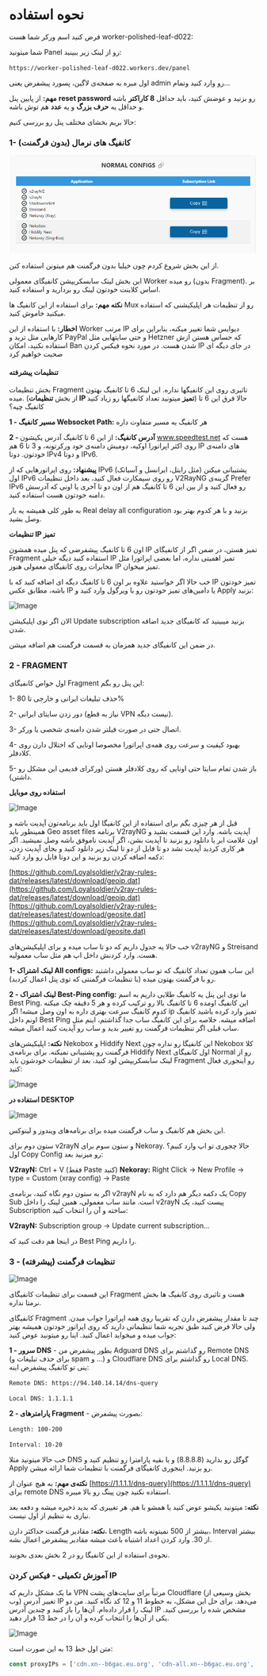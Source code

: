 # نحوه استفاده
فرض کنید اسم ورکر شما هست worker-polished-leaf-d022:


شما میتونید Panel رو از لینک زیر ببینید:

`https://worker-polished-leaf-d022.workers.dev/panel`


اول میره به صفحه‌ی لاگین، پسورد پیشفرض یعنی admin رو وارد کنید وتمام...

**مهم:** از پایین پنل **reset password** رو بزنید و عوضش کنید، باید حداقل **8 کاراکتر** باشه و حداقل یه **حرف بزرگ** و یه **عدد** هم توش باشه.

حالا بریم بخشای مختلف پنل رو بررسی کنیم:

### 1- کانفیگ های نرمال (بدون فرگمنت)

![Normal Configs](assets/Normal_config.png)

از این بخش شروع کردم چون خیلیا بدون فرگمنت هم میتونن استفاده کنن.

این بخش لینک سابسکریپشن کانفیگای معمولی Worker رو میده (بدون Fragment). بر اساس کلاینت خودتون لینک رو بردارید و اسنفاده کنید.

**نکته مهم:** برای استفاده از این کانفیگ ها Mux رو از تنظیمات هر اپلیکیشنی که استفاده میکنید خاموش کنید.

**اخطار:** با استفاده از این Worker مرتب IP دیوایس شما تغییر میکنه، بنابراین برای کارهایی مثل ترید و PayPal و حتی سایتهایی مثل Hetzner که حساس هستن ازش استفاده نکنید، امکان Ban شدن هست. در مورد نحوه فیکس کردن IP در جای دیگه ای صحبت خواهیم کرد

#### تنظیمات پیشرفته
بخش تنظیمات Fragment تاثیری روی این کانفیگها نداره.
این لینک 6 تا کانفیگ بهتون میده. (از بخش **تنظیمات IP تمیز** میتونید تعداد کانفیگها رو زیاد کنید)
حالا فرق این 6 تا کانفیگ چیه؟

   **1 - مسیر کانفیگ Websocket Path:** هر کانفیگ یه مسیر متفاوت داره
	 
   **2 - آدرس کانفیگ:** از این 6 تا کانفیگ آدرس یکیشون www.speedtest.net هست که روی اکثر اپراتورا اوکیه، دومیش دامنه‌ی خود ورکرتونه، و 3 تا 6 هم IP های دامنه‌ی خودتون. دوتا IPv4 و دوتا IPv6.

**پیشنهاد:** روی اپراتورهایی که از IPv6 پشتیبانی میکنن (مثل رایتل، ایرانسل و آسیاتک) اول IPv6 رو روی سیمکارت فعال کنید، بعد داخل تنظیمات V2RayNG گزینه‌ی Prefer IPv6 رو فعال کنید و از بین این 6 تا کانفیگ هم از اون دو تا آخری یا اونی که آدرسش دامنه‌ خودتون هست استفاده کنید.

به طور کلی همیشه یه بار Real delay all configuration بزنید و با هر کدوم بهتر بود وصل بشید.


**تنظیمات IP تمیز**

اون 6 تا کانفیگ پیشفرضی که پنل میده همشون IP تمیز هستن، در ضمن اگر از کانفیگای Fragment استفاده کنید دیگه خیلی IP تمیز اهمیتی نداره، اما بعضی اپراتورا مثل مخابرات روی کانفیگای معمولی هنوز IP تمیز میخوان.

خب حالا اگر خواستید علاوه بر اون 6 تا کانفیگ دیگه ای اضافه کنید که با IP تمیز خودتون باشه، مطابق عکس IP یا دامین‌های تمیز خودتون رو با ویرگول وارد کنید و Apply بزنید:

![Image](https://telegra.ph/file/14a43a87a6252ff96eaaa.png)

الان اگر توی اپلیکیشن Update subscription بزنید میبینید که کانفیگای جدید اضافه شدن.

در ضمن این کانفیگای جدید  همزمان به قسمت فرگمنت هم اضافه میشن.

### 2 - FRAGMENT

اول خواص کانفیگای Fragment این پنل رو بگم:

   1- حذف تبلیغات ایرانی و خارجی تا 80%

   2- دور زدن سایتای ایرانی (نیاز به قطع VPN نیست دیگه).

   3- اتصال حتی در صورت فیلتر شدن دامنه‌ی شخصی یا ورکر.

   4- بهبود کیفیت و سرعت روی همه‌ی اپراتورا مخصوصا اونایی که اختلال دارن روی کلادفلر.

   5- باز شدن تمام سایتا حتی اونایی که روی کلادفلر هستن (ورکرای قدیمی این مشکل رو داشتن).

**استفاده روی موبایل**

![Image](https://telegra.ph/file/d1af5cfa899211beae347.png)

قبل از هر چیزی بگم برای استفاده از این کانفیگا اول باید برنامه‌تون آپدیت باشه و همینطور باید Geo asset files برنامه V2rayNG آپدیت باشه. وارد این قسمت بشید و اون علامت ابر یا دانلود رو بزنید تا آپدیت بشن، اگر آپدیت ناموفق باشه وصل نمیشید. اگر هر کاری کردید آپدیت نشد دو تا فایل از دو تا لینک زیر دانلود کنید و بجای آپدیت زدن، دکمه اضافه کردن رو بزنید و این دوتا فایل رو وارد کنید:

[https://github.com/Loyalsoldier/v2ray-rules-dat/releases/latest/download/geoip.dat](https://github.com/Loyalsoldier/v2ray-rules-dat/releases/latest/download/geoip.dat)
[https://github.com/Loyalsoldier/v2ray-rules-dat/releases/latest/download/geosite.dat](https://github.com/Loyalsoldier/v2ray-rules-dat/releases/latest/download/geosite.dat)

خب حالا یه جدول داریم که دو تا ساب میده و برای اپلیکیشن‌های v2rayNG و Streisand هست.
وارد کردنش داخل اپ هم مثل ساب معمولیه.

**1- لینک اشتراک All configs:**
این ساب همون تعداد کانفیگ که تو ساب معمولی داشتید رو با فرگمنت بهتون میده (با تنظیمات
فرگمنتی که توی پنل اعمال کردید).

**2 - لینک اشتراک Best-Ping config:**
ما توی این پنل یه کانفیگ طلایی داریم به اسم Best Ping. این کانفیگ اومده 6 تا کانفیگ
بالا رو ترکیب کرده و هر 5 دقیقه چک میکنه کدوم کانفیگ سرعت بهتری داره به اون وصل میشه! اگر ip تمیز وارد کرده
باشید کانفیگ اونم داخل Best Ping اضافه میشه. خلاصه برای این کانفیگ ساب جدا گذاشتم، اینم مثل ساب قبلی اگر تنظیمات
فرگمنت رو تغییر بدید و ساب رو آپدیت کنید اعمال میشه.

**نکته:** اپلیکیشن‌های Nekobox و Hiddify Next این کانفیگا رو نداره چون
Nekobox کلا فرگمنت رو پشتیبانی نمیکنه. برای برنامه‌ی Hiddify Next اول کانفیگای Normal رو از لینک سابسکریپشن لود
کنید، بعد از تنظیمات خودشون باید Fragment رو اینجوری فعال کنید:

![Image](https://telegra.ph/file/26d5d24d1aa61423d9410.png)

**استفاده در DESKTOP**

![Image](https://telegra.ph/file/175a895e203db5d1409c1.png)

این بخش هم کانفیگ و ساب فرگمنت میده برای برنامه‌های ویندوز و لینوکس.

ستون دوم برای v2rayN و ستون سوم برای Nekoray. حالا چجوری تو اپ وارد کنیم؟ اول Copy Config رو میزنید بعد:

**V2rayN:** Ctrl + V (فقط Paste کنید)
**Nekoray:** Right Click -&gt; New Profile -&gt; type = Custom (xray config) -&gt; Paste

اگر به ستون دوم نگاه کنید، برنامه‌ی v2rayN یک دکمه دیگر هم دارد که به نام Copy Sub است. مانند ساب معمولی، همین لینک را داخل v2rayN پیست کنید، یک Subscription ساخته و آن را انتخاب کنید:

**V2rayN:** Subscription group -&gt; Update current subscription...

در اینجا هم دقت کنید که Best Ping را داریم.


### 3 - تنظیمات فرگمنت (پیشرفته)

![Image](https://telegra.ph/file/55705e28355c841160fb9.png)

این قسمت برای تنظیمات کانفیگای Fragment هست و تاثیری روی کانفیگ ها بخش نرمتا نداره.

کانفیگای Fragment چند تا مقدار پیشفرض دارن که تقریبا روی همه اپراتورا جواب میدن. ولی حالا فرض کنید طبق تجربه شما تنظیماتی دارید که روی اپراتور خودتون همیشه بهتر جواب میده و میخواید اعمال کنید. اینا رو میتونید عوض کنید:

   **1 - سرور DNS** - بطور پیشفرض من Adguard DNS رو گذاشتم برای Remote DNS (برای حذف تبلیغات و spam و ...) و Cloudflare DNS رو گذاشتم برای Local DNS. ینی تو کانفیگ پیشفرض اینه:

`Remote DNS: https://94.140.14.14/dns-query`

`Local DNS: 1.1.1.1`

   **2 - پارامترهای Fragment** -  بصورت پیشفرض:

`Length: 100-200`

`Interval: 10-20`

خب حالا میتونید مثلا DNS گوگل رو بذارید (8.8.8.8) و یا بقیه پارامترا رو تنظیم کنید و Apply رو بزنید. اینجوری کانفیگای فرگمنت با تنظیمات شما ارائه میشن.

**نکته‌ی مهم:** به هیچ عنوان از [https://1.1.1.1/dns-query](https://1.1.1.1/dns-query) برای remote DNS استفاده نکنید چون پینگ رو بالا میبره.

**نکته:** میتونید یکیشو عوض کنید یا همشو با هم. هر تغییری که بدید ذخیره میشه و دفعه بعد نیازی به تنظیم از اول نیست.

**نکته:** مقادیر فرگمنت حداکثر دارن، Length بیشتر از 500 نمیتونه باشه، Interval بیشتر از 30. وارد کردن اعداد اشتباه باعث میشه مقادیر پیشفرض اعمال بشه.

نحوه‌ی استفاده از این کانفیگا رو در 2 بخش بعدی بخونید.


### آموزش تکمیلی - فیکس کردن IP

ما یک مشکل داریم که VPN مرتباً برای سایت‌های پشت Cloudflare (بخش وسیعی از وب) تغییر آدرس IP می‌دهد. برای حل این مشکل، به خطوط 11 و 12 کد نگاه کنید. من دو لینک را قرار داده‌ام. آن‌ها را باز کنید و چندین آدرس IP مشخص شده را بررسی کنید. یکی از آن‌ها را انتخاب کرده و آن را در خط 13 قرار دهید.

![Image](https://telegra.ph/file/f06d228610558b806154f.png)

متن اول خط 13 به این صورت است:

```javascript
const proxyIPs = ['cdn.xn--b6gac.eu.org', 'cdn-all.xn--b6gac.eu.org', 'edgetunnel.anycast.eu.org'];

